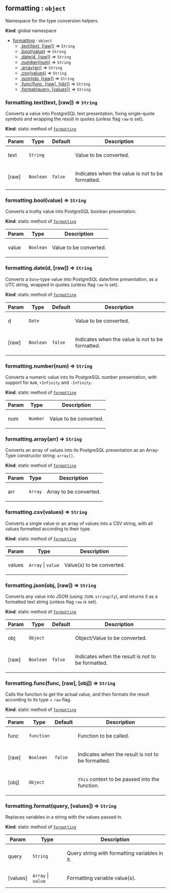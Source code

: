 <a name="formatting"></a>
## formatting : <code>object</code>
Namespace for the type conversion helpers.

**Kind**: global namespace  

* [formatting](#formatting) : <code>object</code>
    * [.text(text, [raw])](#formatting.text) ⇒ <code>String</code>
    * [.bool(value)](#formatting.bool) ⇒ <code>String</code>
    * [.date(d, [raw])](#formatting.date) ⇒ <code>String</code>
    * [.number(num)](#formatting.number) ⇒ <code>String</code>
    * [.array(arr)](#formatting.array) ⇒ <code>String</code>
    * [.csv(values)](#formatting.csv) ⇒ <code>String</code>
    * [.json(obj, [raw])](#formatting.json) ⇒ <code>String</code>
    * [.func(func, [raw], [obj])](#formatting.func) ⇒ <code>String</code>
    * [.format(query, [values])](#formatting.format) ⇒ <code>String</code>

<a name="formatting.text"></a>
### formatting.text(text, [raw]) ⇒ <code>String</code>
Converts a value into PostgreSQL text presentation, fixing single-quote symbolsand wrapping the result in quotes (unless flag `raw` is set).

**Kind**: static method of <code>[formatting](#formatting)</code>  
<table>
  <thead>
    <tr>
      <th>Param</th><th>Type</th><th>Default</th><th>Description</th>
    </tr>
  </thead>
  <tbody>
<tr>
    <td>text</td><td><code>String</code></td><td></td><td><p>Value to be converted.</p>
</td>
    </tr><tr>
    <td>[raw]</td><td><code>Boolean</code></td><td><code>false</code></td><td><p>Indicates when the value is not to be formatted.</p>
</td>
    </tr>  </tbody>
</table>

<a name="formatting.bool"></a>
### formatting.bool(value) ⇒ <code>String</code>
Converts a truthy value into PostgreSQL boolean presentation.

**Kind**: static method of <code>[formatting](#formatting)</code>  
<table>
  <thead>
    <tr>
      <th>Param</th><th>Type</th><th>Description</th>
    </tr>
  </thead>
  <tbody>
<tr>
    <td>value</td><td><code>Boolean</code></td><td><p>Value to be converted.</p>
</td>
    </tr>  </tbody>
</table>

<a name="formatting.date"></a>
### formatting.date(d, [raw]) ⇒ <code>String</code>
Converts a `Date`-type value into PostgreSQL date/time presentation,as a UTC string, wrapped in quotes (unless flag `raw` is set).

**Kind**: static method of <code>[formatting](#formatting)</code>  
<table>
  <thead>
    <tr>
      <th>Param</th><th>Type</th><th>Default</th><th>Description</th>
    </tr>
  </thead>
  <tbody>
<tr>
    <td>d</td><td><code>Date</code></td><td></td><td><p>Value to be converted.</p>
</td>
    </tr><tr>
    <td>[raw]</td><td><code>Boolean</code></td><td><code>false</code></td><td><p>Indicates when the value is not to be formatted.</p>
</td>
    </tr>  </tbody>
</table>

<a name="formatting.number"></a>
### formatting.number(num) ⇒ <code>String</code>
Converts a numeric value into its PostgreSQL number presentation,with support for `NaN`, `+Infinity` and `-Infinity`.

**Kind**: static method of <code>[formatting](#formatting)</code>  
<table>
  <thead>
    <tr>
      <th>Param</th><th>Type</th><th>Description</th>
    </tr>
  </thead>
  <tbody>
<tr>
    <td>num</td><td><code>Number</code></td><td><p>Value to be converted.</p>
</td>
    </tr>  </tbody>
</table>

<a name="formatting.array"></a>
### formatting.array(arr) ⇒ <code>String</code>
Converts an array of values into its PostgreSQL presentationas an Array-Type constructor string: `array[]`.

**Kind**: static method of <code>[formatting](#formatting)</code>  
<table>
  <thead>
    <tr>
      <th>Param</th><th>Type</th><th>Description</th>
    </tr>
  </thead>
  <tbody>
<tr>
    <td>arr</td><td><code>Array</code></td><td><p>Array to be converted.</p>
</td>
    </tr>  </tbody>
</table>

<a name="formatting.csv"></a>
### formatting.csv(values) ⇒ <code>String</code>
Converts a single value or an array of values into a CSV string,with all values formatted according to their type.

**Kind**: static method of <code>[formatting](#formatting)</code>  
<table>
  <thead>
    <tr>
      <th>Param</th><th>Type</th><th>Description</th>
    </tr>
  </thead>
  <tbody>
<tr>
    <td>values</td><td><code>Array</code> | <code>value</code></td><td><p>Value(s) to be converted.</p>
</td>
    </tr>  </tbody>
</table>

<a name="formatting.json"></a>
### formatting.json(obj, [raw]) ⇒ <code>String</code>
Converts any value into JSON (using `JSON.stringify`), and returns itas a formatted text string (unless flag `raw` is set).

**Kind**: static method of <code>[formatting](#formatting)</code>  
<table>
  <thead>
    <tr>
      <th>Param</th><th>Type</th><th>Default</th><th>Description</th>
    </tr>
  </thead>
  <tbody>
<tr>
    <td>obj</td><td><code>Object</code></td><td></td><td><p>Object/Value to be converted.</p>
</td>
    </tr><tr>
    <td>[raw]</td><td><code>Boolean</code></td><td><code>false</code></td><td><p>Indicates when the result is not to be formatted.</p>
</td>
    </tr>  </tbody>
</table>

<a name="formatting.func"></a>
### formatting.func(func, [raw], [obj]) ⇒ <code>String</code>
Calls the function to get the actual value, and then formats the resultaccording to its type + `raw` flag.

**Kind**: static method of <code>[formatting](#formatting)</code>  
<table>
  <thead>
    <tr>
      <th>Param</th><th>Type</th><th>Default</th><th>Description</th>
    </tr>
  </thead>
  <tbody>
<tr>
    <td>func</td><td><code>function</code></td><td></td><td><p>Function to be called.</p>
</td>
    </tr><tr>
    <td>[raw]</td><td><code>Boolean</code></td><td><code>false</code></td><td><p>Indicates when the result is not to be formatted.</p>
</td>
    </tr><tr>
    <td>[obj]</td><td><code>Object</code></td><td></td><td><p><code>this</code> context to be passed into the function.</p>
</td>
    </tr>  </tbody>
</table>

<a name="formatting.format"></a>
### formatting.format(query, [values]) ⇒ <code>String</code>
Replaces variables in a string with the values passed in.

**Kind**: static method of <code>[formatting](#formatting)</code>  
<table>
  <thead>
    <tr>
      <th>Param</th><th>Type</th><th>Description</th>
    </tr>
  </thead>
  <tbody>
<tr>
    <td>query</td><td><code>String</code></td><td><p>Query string with formatting variables in it.</p>
</td>
    </tr><tr>
    <td>[values]</td><td><code>Array</code> | <code>value</code></td><td><p>Formatting variable value(s).</p>
</td>
    </tr>  </tbody>
</table>


